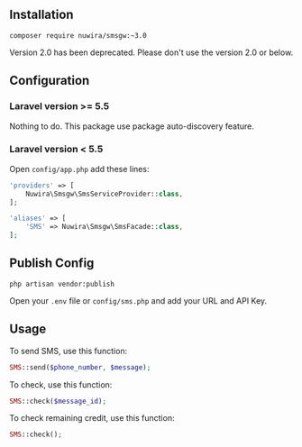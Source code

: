 ## Installation

```console
composer require nuwira/smsgw:~3.0
```

Version 2.0 has been deprecated. Please don't use the version 2.0 or below.

## Configuration

### Laravel version >= 5.5

Nothing to do. This package use package auto-discovery feature.

### Laravel version < 5.5

Open `config/app.php` add these lines:

```php
'providers' => [
	Nuwira\Smsgw\SmsServiceProvider::class,
];

'aliases' => [
	'SMS' => Nuwira\Smsgw\SmsFacade::class,
];
```

## Publish Config

```console
php artisan vendor:publish
```

Open your `.env` file or `config/sms.php` and add your URL and API Key.

## Usage

To send SMS, use this function:

```php
SMS::send($phone_number, $message);
```

To check, use this function:

```php
SMS::check($message_id);
```

To check remaining credit, use this function:

```php
SMS::check();
```